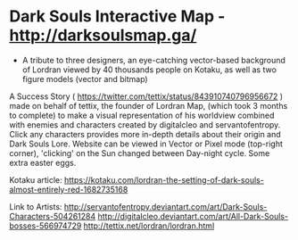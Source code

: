 # Dark Souls Interactive Map - http://darksoulsmap.ga/
- A tribute to three designers, an eye-catching vector-based background of Lordran viewed by 40 thousands people on Kotaku, as well as two figure models (vector and bitmap)

A Success Story ( https://twitter.com/tettix/status/843910740796956672 ) made on behalf of tettix, the founder of Lordran Map, (which took 3 months to complete) to make a visual representation of his worldview combined with enemies and characters created by digitalcleo and servantofentropy. Click any characters provides more in-depth details about their origin and Dark Souls Lore. Website can be viewed in Vector or Pixel mode (top-right corner), 'clicking' on the Sun changed between Day-night cycle. Some extra easter eggs. 

Kotaku article: https://kotaku.com/lordran-the-setting-of-dark-souls-almost-entirely-red-1682735168

Link to Artists:
http://servantofentropy.deviantart.com/art/Dark-Souls-Characters-504261284
http://digitalcleo.deviantart.com/art/All-Dark-Souls-bosses-566974729
http://tettix.net/lordran/lordran.html


